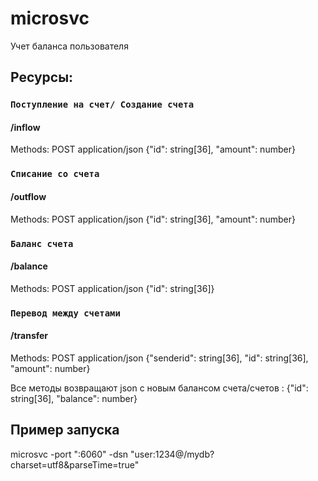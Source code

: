  
# microsvc

Учет баланса пользователя

## Ресурсы:
### `Поступление на счет/ Создание счета`
#### /inflow
Methods: POST
application/json
{"id": string[36], "amount": number}
### `Списание со счета`
#### /outflow 
Methods: POST
application/json
{"id": string[36], "amount": number}
### `Баланс счета`
#### /balance 
Methods: POST
application/json
{"id": string[36]}
### `Перевод между счетами`
#### /transfer 
Methods: POST
application/json
{"senderid": string[36], "id": string[36], "amount": number}


Все методы возвращают json c новым балансом счета/счетов : {"id": string[36], "balance": number}

## Пример запуска
microsvc -port ":6060" -dsn "user:1234@/mydb?charset=utf8&parseTime=true"

